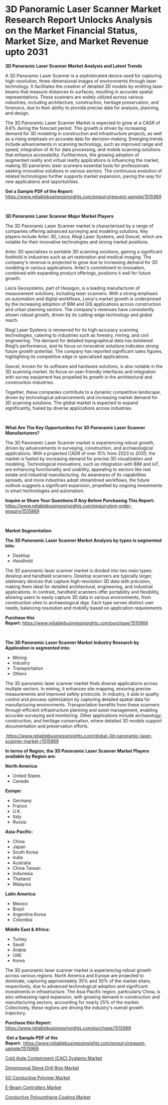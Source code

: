 <p><h1>3D Panoramic Laser Scanner Market Research Report Unlocks Analysis on the Market Financial Status, Market Size, and Market Revenue upto 2031</h1></p><p><strong>3D Panoramic Laser Scanner Market Analysis and Latest Trends</strong></p>
<p><p>A 3D Panoramic Laser Scanner is a sophisticated device used for capturing high-resolution, three-dimensional images of environments through laser technology. It facilitates the creation of detailed 3D models by emitting laser beams that measure distances to surfaces, resulting in accurate spatial representations. These scanners are widely utilized across various industries, including architecture, construction, heritage preservation, and forensics, due to their ability to provide precise data for analysis, planning, and design.</p><p>The 3D Panoramic Laser Scanner Market is expected to grow at a CAGR of 6.6% during the forecast period. This growth is driven by increasing demand for 3D modeling in construction and infrastructure projects, as well as a rising emphasis on accurate data for decision-making. Emerging trends include advancements in scanning technology, such as improved range and speed, integration of AI for data processing, and mobile scanning solutions that enhance accessibility. Furthermore, the growing adoption of augmented reality and virtual reality applications is influencing the market, making 3D panoramic laser scanners essential tools for professionals seeking innovative solutions in various sectors. The continuous evolution of related technologies further supports market expansion, paving the way for new applications and opportunities.</p></p>
<p><strong>Get a Sample PDF of the Report:&nbsp;</strong> <a href="https://www.reliablebusinessinsights.com/enquiry/request-sample/1515969?utm_campaign=1109&utm_medium=2&utm_source=Github&utm_content=ia&utm_term=27102024&utm_id=3d-panoramic-laser-scanner">https://www.reliablebusinessinsights.com/enquiry/request-sample/1515969</a></p>
<p>&nbsp;</p>
<p><strong>3D Panoramic Laser Scanner Major Market Players</strong></p>
<p><p>The 3D Panoramic Laser Scanner market is characterized by a range of companies offering advanced surveying and modeling solutions. Key players include Artec 3D, Leica, Riegl Laser Systems, and Gexcel, which are notable for their innovative technologies and strong market positions.</p><p>Artec 3D specializes in portable 3D scanning solutions, gaining a significant foothold in industries such as art restoration and medical imaging. The company's revenue is projected to grow due to increasing demand for 3D modeling in various applications. Artec's commitment to innovation, combined with expanding product offerings, positions it well for future growth.</p><p>Leica Geosystems, part of Hexagon, is a leading manufacturer of measurement solutions, including laser scanners. With a strong emphasis on automation and digital workflows, Leica's market growth is underpinned by the increasing adoption of BIM and GIS applications across construction and urban planning sectors. The company's revenues have consistently shown robust growth, driven by its cutting-edge technology and global reach.</p><p>Riegl Laser Systems is renowned for its high-accuracy scanning technologies, catering to industries such as forestry, mining, and civil engineering. The demand for detailed topographical data has bolstered Riegl’s performance, and its focus on innovative solutions indicates strong future growth potential. The company has reported significant sales figures, highlighting its competitive edge in specialized applications.</p><p>Gexcel, known for its software and hardware solutions, is also notable in the 3D scanning market. Its focus on user-friendly interfaces and integration with survey equipment has propelled its growth in the architectural and construction industries.</p><p>Together, these companies contribute to a dynamic competitive landscape, driven by technological advancements and increasing market demand for 3D scanning solutions. The global market is expected to expand significantly, fueled by diverse applications across industries.</p></p>
<p>&nbsp;</p>
<p><strong>What Are The Key Opportunities For 3D Panoramic Laser Scanner Manufacturers?</strong></p>
<p><p>The 3D Panoramic Laser Scanner market is experiencing robust growth, driven by advancements in surveying, construction, and archaeological applications. With a projected CAGR of over 15% from 2023 to 2030, the market is fueled by increasing demand for precise 3D visualization and modeling. Technological innovations, such as integration with BIM and IoT, are enhancing functionality and usability, appealing to sectors like real estate and industrial manufacturing. As awareness of its capabilities spreads, and more industries adopt streamlined workflows, the future outlook suggests a significant expansion, propelled by ongoing investments in smart technologies and automation.</p></p>
<p><strong>Inquire or Share Your Questions If Any Before Purchasing This Report:</strong> <a href="https://www.reliablebusinessinsights.com/enquiry/pre-order-enquiry/1515969?utm_campaign=1109&utm_medium=2&utm_source=Github&utm_content=ia&utm_term=27102024&utm_id=3d-panoramic-laser-scanner">https://www.reliablebusinessinsights.com/enquiry/pre-order-enquiry/1515969</a></p>
<p>&nbsp;</p>
<p><strong>Market Segmentation</strong></p>
<p><strong>The 3D Panoramic Laser Scanner Market Analysis by types is segmented into:</strong></p>
<p><ul><li>Desktop</li><li>Handheld</li></ul></p>
<p><p>The 3D panoramic laser scanner market is divided into two main types: desktop and handheld scanners. Desktop scanners are typically larger, stationary devices that capture high-resolution 3D data with precision, making them ideal for detailed architectural, engineering, and industrial applications. In contrast, handheld scanners offer portability and flexibility, allowing users to easily capture 3D data in various environments, from construction sites to archaeological digs. Each type serves distinct user needs, balancing resolution and mobility based on application requirements.</p></p>
<p><strong>Purchase this Report:&nbsp;</strong><a href="https://www.reliablebusinessinsights.com/purchase/1515969?utm_campaign=1109&utm_medium=2&utm_source=Github&utm_content=ia&utm_term=27102024&utm_id=3d-panoramic-laser-scanner">https://www.reliablebusinessinsights.com/purchase/1515969</a></p>
<p>&nbsp;</p>
<p><strong>The 3D Panoramic Laser Scanner Market Industry Research by Application is segmented into:</strong></p>
<p><ul><li>Mining</li><li>Industry</li><li>Transportation</li><li>Others</li></ul></p>
<p><p>The 3D panoramic laser scanner market finds diverse applications across multiple sectors. In mining, it enhances site mapping, ensuring precise measurements and improved safety protocols. In industry, it aids in quality control and process optimization by capturing detailed spatial data for manufacturing environments. Transportation benefits from these scanners through efficient infrastructure planning and asset management, enabling accurate surveying and monitoring. Other applications include archaeology, construction, and heritage conservation, where detailed 3D models support documentation and preservation efforts.</p></p>
<p><a href="https://www.reliablebusinessinsights.com/global-3d-panoramic-laser-scanner-market-r1515969?utm_campaign=1109&utm_medium=2&utm_source=Github&utm_content=ia&utm_term=27102024&utm_id=3d-panoramic-laser-scanner">&nbsp;https://www.reliablebusinessinsights.com/global-3d-panoramic-laser-scanner-market-r1515969</a></p>
<p><strong>In terms of Region, the 3D Panoramic Laser Scanner Market Players available by Region are:</strong></p>
<p>
    <p> <strong> North America: </strong>
        <ul>
            <li>United States</li>
            <li>Canada</li>
        </ul>
        </p> 
    <p> <strong> Europe: </strong>
        <ul>
            <li>Germany</li>
            <li>France</li>
            <li>U.K.</li>
            <li>Italy</li>
            <li>Russia</li>
        </ul>
        </p> 
    <p> <strong> Asia-Pacific: </strong>
        <ul>
            <li>China</li>
            <li>Japan</li>
            <li>South Korea</li>
            <li>India</li>
            <li>Australia</li>
            <li>China Taiwan</li>
            <li>Indonesia</li>
            <li>Thailand</li>
            <li>Malaysia</li>
        </ul>
        </p> 
    <p> <strong> Latin America: </strong>
        <ul>
            <li>Mexico</li>
            <li>Brazil</li>
            <li>Argentina Korea</li>
            <li>Colombia</li>
        </ul>
        </p> 
    <p> <strong> Middle East & Africa: </strong>
        <ul>
            <li>Turkey</li>
            <li>Saudi</li>
            <li>Arabia</li>
            <li>UAE</li>
            <li>Korea</li>
        </ul>
    </p>
    </p>
<p><p>The 3D panoramic laser scanner market is experiencing robust growth across various regions. North America and Europe are projected to dominate, capturing approximately 35% and 30% of the market share, respectively, due to advanced technological adoption and significant investments in infrastructure. The Asia-Pacific region, particularly China, is also witnessing rapid expansion, with growing demand in construction and manufacturing sectors, accounting for nearly 25% of the market. Collectively, these regions are driving the industry's overall growth trajectory.</p></p>
<p><strong>Purchase this Report: </strong><a href="https://www.reliablebusinessinsights.com/purchase/1515969?utm_campaign=1109&utm_medium=2&utm_source=Github&utm_content=ia&utm_term=27102024&utm_id=3d-panoramic-laser-scanner">https://www.reliablebusinessinsights.com/purchase/1515969</a></p>
<p>&nbsp;<strong>Get a Sample PDF of the Report:&nbsp;&nbsp;</strong><a href="https://www.reliablebusinessinsights.com/enquiry/request-sample/1515969?utm_campaign=1109&utm_medium=2&utm_source=Github&utm_content=ia&utm_term=27102024&utm_id=3d-panoramic-laser-scanner">https://www.reliablebusinessinsights.com/enquiry/request-sample/1515969</a></p>
<p><strong></strong></p>
<p><p><a href="https://www.linkedin.com/pulse/cold-aisle-containment-cac-systems-industry-insights-report-itp2e?trk=public_post_embed_feed-article-content&utm_campaign=1109&utm_medium=2&utm_source=Github&utm_content=ia&utm_term=27102024&utm_id=3d-panoramic-laser-scanner">Cold Aisle Containment (CAC) Systems Market</a></p><p><a href="https://issuu.com/reportprime-2/docs/dimensional-stone-drill-rigs-market_bd87e87d1c8679?utm_campaign=1109&utm_medium=2&utm_source=Github&utm_content=ia&utm_term=27102024&utm_id=3d-panoramic-laser-scanner">Dimensional Stone Drill Rigs Market</a></p><p><a href="https://github.com/stumpefzclearez/Market-Research-Report-List-1/blob/main/5g-conductive-polymer-market.md?utm_campaign=1109&utm_medium=2&utm_source=Github&utm_content=ia&utm_term=27102024&utm_id=3d-panoramic-laser-scanner">5G Conductive Polymer Market</a></p><p><a href="https://www.linkedin.com/pulse/navigating-global-e-beam-controllers-market-from-trends-b9hoe?utm_campaign=1109&utm_medium=2&utm_source=Github&utm_content=ia&utm_term=27102024&utm_id=3d-panoramic-laser-scanner">E-Beam Controllers Market</a></p><p><a href="https://github.com/seraphinaqist/Market-Research-Report-List-1/blob/main/conductive-polyurethane-coating-market.md?utm_campaign=1109&utm_medium=2&utm_source=Github&utm_content=ia&utm_term=27102024&utm_id=3d-panoramic-laser-scanner">Conductive Polyurethane Coating Market</a></p></p>